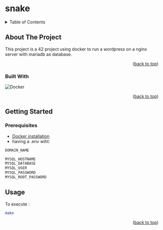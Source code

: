 # snake
<a name="readme-top"></a>

<!-- TABLE OF CONTENTS -->
<details>
  <summary>Table of Contents</summary>
  <ol>
    <li>
      <a href="#about-the-project">About The Project</a>
      <ul>
        <li><a href="#built-with">Built With</a></li>
      </ul>
    </li>
    <li>
      <a href="#getting-started">Getting Started</a>
      <ul>
        <li><a href="#prerequisites">Prerequisites</a></li>
      </ul>
    </li>
    <li><a href="#usage">Usage</a></li>
  </ol>
</details>



<!-- ABOUT THE PROJECT -->
## About The Project

This project is a 42 project using docker to run a wordpress on a nginx server with mariadb as database.

<p align="right">(<a href="#readme-top">back to top</a>)</p>



### Built With

![Docker](https://upload.wikimedia.org/wikipedia/commons/4/4e/Docker_%28container_engine%29_logo.svg)

<p align="right">(<a href="#readme-top">back to top</a>)</p>



<!-- GETTING STARTED -->
## Getting Started
### Prerequisites

* [Docker installation](https://docs.docker.com/engine/install/ubuntu/)
* having a .env wiht:
```sh
DOMAIN_NAME

MYSQL_HOSTNAME
MYSQL_DATABASE
MYSQL_USER
MYSQL_PASSWORD
MYSQL_ROOT_PASSWORD

```

<!-- USAGE EXAMPLES -->
## Usage

To execute : 
```sh
make
``` 

<p align="right">(<a href="#readme-top">back to top</a>)</p>

